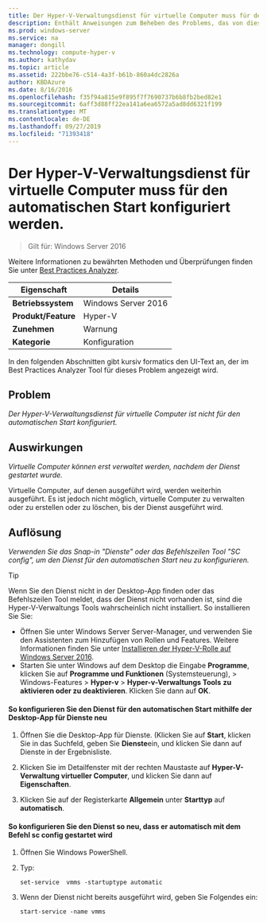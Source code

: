 ```yaml
---
title: Der Hyper-V-Verwaltungsdienst für virtuelle Computer muss für den automatischen Start konfiguriert werden.
description: Enthält Anweisungen zum Beheben des Problems, das von dieser Best Practices Analyzer Regel gemeldet wird.
ms.prod: windows-server
ms.service: na
manager: dongill
ms.technology: compute-hyper-v
ms.author: kathydav
ms.topic: article
ms.assetid: 222bbe76-c514-4a3f-b61b-860a4dc2826a
author: KBDAzure
ms.date: 8/16/2016
ms.openlocfilehash: f35f94a815e9f895f7f7690737b6b8fb2bed82e1
ms.sourcegitcommit: 6aff3d88ff22ea141a6ea6572a5ad8dd6321f199
ms.translationtype: MT
ms.contentlocale: de-DE
ms.lasthandoff: 09/27/2019
ms.locfileid: "71393418"
---
```

# <a name="the-hyper-v-virtual-machine-management-service-should-be-configured-to-start-automatically"></a>Der Hyper-V-Verwaltungsdienst für virtuelle Computer muss für den automatischen Start konfiguriert werden.

>Gilt für: Windows Server 2016

Weitere Informationen zu bewährten Methoden und Überprüfungen finden Sie unter [Best Practices Analyzer](https://go.microsoft.com/fwlink/?LinkId=122786).  
  
|Eigenschaft|Details|  
|-|-|  
|**Betriebssystem**|Windows Server 2016|  
|**Produkt/Feature**|Hyper-V|  
|**Zunehmen**|Warnung|  
|**Kategorie**|Konfiguration|  

In den folgenden Abschnitten gibt kursiv formatics den UI-Text an, der im Best Practices Analyzer Tool für dieses Problem angezeigt wird.

## <a name="issue"></a>Problem  
  
*Der Hyper-V-Verwaltungsdienst für virtuelle Computer ist nicht für den automatischen Start konfiguriert.*  
  
## <a name="impact"></a>Auswirkungen  
  
*Virtuelle Computer können erst verwaltet werden, nachdem der Dienst gestartet wurde.*  
  
Virtuelle Computer, auf denen ausgeführt wird, werden weiterhin ausgeführt. Es ist jedoch nicht möglich, virtuelle Computer zu verwalten oder zu erstellen oder zu löschen, bis der Dienst ausgeführt wird.  
  
## <a name="resolution"></a>Auflösung  
  
*Verwenden Sie das Snap-in "Dienste" oder das Befehlszeilen Tool "SC config", um den Dienst für den automatischen Start neu zu konfigurieren.*  
  
> [!TIP]  
> Wenn Sie den Dienst nicht in der Desktop-App finden oder das Befehlszeilen Tool meldet, dass der Dienst nicht vorhanden ist, sind die Hyper-V-Verwaltungs Tools wahrscheinlich nicht installiert. So installieren Sie Sie:  
>   
> - Öffnen Sie unter Windows Server Server-Manager, und verwenden Sie den Assistenten zum Hinzufügen von Rollen und Features. Weitere Informationen finden Sie unter [Installieren der Hyper-V-Rolle auf Windows Server 2016](../get-started/Install-the-Hyper-V-role-on-Windows-Server.md).  
> - Starten Sie unter Windows auf dem Desktop die Eingabe **Programme**, klicken Sie auf **Programme und Funktionen** (Systemsteuerung), > Windows-Features  > **Hyper-v** > **Hyper-v-Verwaltungs Tools** **zu aktivieren oder zu deaktivieren**. Klicken Sie dann auf **OK**.  
  
#### <a name="to-reconfigure-the-service-to-start-automatically-using-the-services-desktop-app"></a>So konfigurieren Sie den Dienst für den automatischen Start mithilfe der Desktop-App für Dienste neu  
  
1.  Öffnen Sie die Desktop-App für Dienste. (Klicken Sie auf **Start**, klicken Sie in das Suchfeld, geben Sie **Dienste**ein, und klicken Sie dann auf Dienste in der Ergebnisliste.  
  
2.  Klicken Sie im Detailfenster mit der rechten Maustaste auf **Hyper-V-Verwaltung virtueller Computer**, und klicken Sie dann auf **Eigenschaften**.  
  
3.  Klicken Sie auf der Registerkarte **Allgemein** unter **Starttyp** auf **automatisch**.  
  
#### <a name="to-reconfigure-the-service-to-start-automatically-using-the-sc-config-command"></a>So konfigurieren Sie den Dienst so neu, dass er automatisch mit dem Befehl sc config gestartet wird  
  
1.  Öffnen Sie Windows PowerShell.  
  
2.  Typ:  
  
    ```  
    set-service  vmms -startuptype automatic  
    ```  
  
3.  Wenn der Dienst nicht bereits ausgeführt wird, geben Sie Folgendes ein:  
  
    ```  
    start-service -name vmms  
    ```  
  


